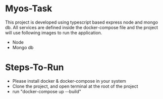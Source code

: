 # Myos-Task

This project is developed using typescript based express node and mongo db.
All services are defined inside the docker-compose file and the project will use following images to run the application.
- Node
- Mongo db

# Steps-To-Run
- Please install docker & docker-compose in your system
- Clone the project, and open terminal at the root of the project
- run "docker-compose up --build"
